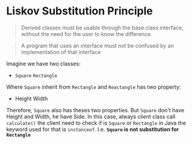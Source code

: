 # Liskov Substitution Principle 

> Derived classes must be usable through the base class interface,
> without the need for the user to know the difference.

> A program that uses an interface must not be confused by an
> implementation of that interface

Imagine we have two classes:

* `Square` `Rectangle`

Where `Square` inherit from `Rectangle` and `Reactangle` has two
property:

* Height Width

Therefore, `Square` also has theses two properties. But `Square` don't
have Height and Width, he have Side. In this case, always client class
call `calculate()` the client need to check if is `Square` or
`Rectangle` in Java the keyword used for that is `instanceof`. I.e.
**`Square` is not substitution for `Rectangle`**
